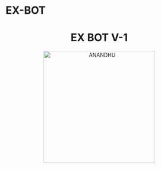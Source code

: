 # EX-BOT


<p align="center"> 
      <h1 align="center">EX BOT V-1</h1>
  <a href="https://chat.whatsapp.com/BRzS286ZPPVCnStRKzPVkF">
        <p align="center">
   <img alt="ANANDHU" height="300" src="https://i.imgur.com/ZMlwzS0.jpeg">
              </p>
  </a>
</p>
